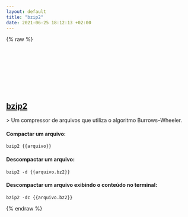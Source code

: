 ```yaml
---
layout: default
title: "bzip2"
date: 2021-06-25 18:12:13 +02:00
---
```

{% raw %}
<h2 id="bzip2">
  <a href="/pt_br/common/bzip2.html">bzip2</a> <a href="#bzip2"><svg class="icon">
    <use href="/assets/images/unicode_sprite.svg#link" />
  </svg></a>
</h2>
> Um compressor de arquivos que utiliza o algoritmo Burrows–Wheeler.

#### Compactar um arquivo:
```shell
bzip2 {{arquivo}}
```
#### Descompactar um arquivo:
```shell
bzip2 -d {{arquivo.bz2}}
```
#### Descompactar um arquivo exibindo o conteúdo no terminal:
```shell
bzip2 -dc {{arquivo.bz2}}
```
{% endraw %}